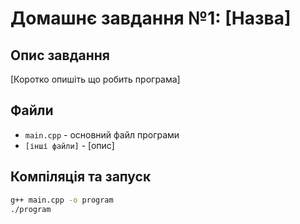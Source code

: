 # Домашнє завдання №1: [Назва]

## Опис завдання
[Коротко опишіть що робить програма]

## Файли
- `main.cpp` - основний файл програми
- `[інші файли]` - [опис]

## Компіляція та запуск
```bash
g++ main.cpp -o program
./program
```